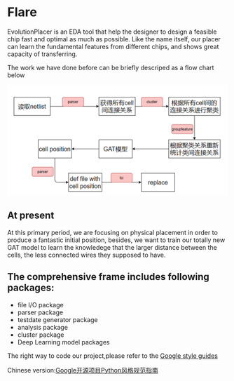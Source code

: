 # Flare
EvolutionPlacer is an EDA tool that help the designer to design a feasible chip fast and optimal as much as possible. Like the name itself, our placer can learn the fundamental features from different chips, and shows great capacity of transferring.

The work we have done before can be briefly descriped as a flow chart below

![Image](images/pic.png)


## At present
At this primary period, we are focusing on physical placement in order to produce a fantastic initial position, besides, we want to train our totally new GAT model to learn the knowledege that the larger distance between the cells, the less connected wires they supposed to have.


## The comprehensive frame includes following packages:
* file I/O package
* parser package
* testdate generator package
* analysis package
* cluster package
* Deep Learning model packages


The right way to code our project,please refer to the [Google style guides](https://google.github.io/styleguide/pyguide.html)

Chinese version:[Google开源项目Python风格规范指南](https://zh-google-styleguide.readthedocs.io/en/latest/google-python-styleguide/python_style_rules/)
